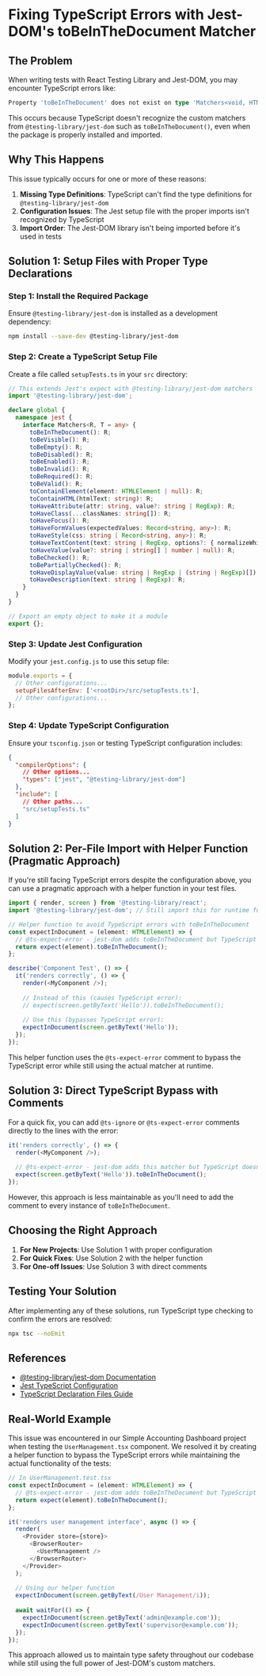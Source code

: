 # Fixing TypeScript Errors with Jest-DOM's toBeInTheDocument Matcher

## The Problem

When writing tests with React Testing Library and Jest-DOM, you may encounter TypeScript errors like:

```typescript
Property 'toBeInTheDocument' does not exist on type 'Matchers<void, HTMLElement> & SnapshotMatchers<void, HTMLElement> & Inverse<JestMatchers<void, HTMLElement>> & PromiseMatchers<...>'.ts(2339)
```

This occurs because TypeScript doesn't recognize the custom matchers from `@testing-library/jest-dom` such as `toBeInTheDocument()`, even when the package is properly installed and imported.

## Why This Happens

This issue typically occurs for one or more of these reasons:

1. **Missing Type Definitions**: TypeScript can't find the type definitions for `@testing-library/jest-dom`
2. **Configuration Issues**: The Jest setup file with the proper imports isn't recognized by TypeScript
3. **Import Order**: The Jest-DOM library isn't being imported before it's used in tests

## Solution 1: Setup Files with Proper Type Declarations

### Step 1: Install the Required Package

Ensure `@testing-library/jest-dom` is installed as a development dependency:

```bash
npm install --save-dev @testing-library/jest-dom
```

### Step 2: Create a TypeScript Setup File

Create a file called `setupTests.ts` in your `src` directory:

```typescript
// This extends Jest's expect with @testing-library/jest-dom matchers
import '@testing-library/jest-dom';

declare global {
  namespace jest {
    interface Matchers<R, T = any> {
      toBeInTheDocument(): R;
      toBeVisible(): R;
      toBeEmpty(): R;
      toBeDisabled(): R;
      toBeEnabled(): R;
      toBeInvalid(): R;
      toBeRequired(): R;
      toBeValid(): R;
      toContainElement(element: HTMLElement | null): R;
      toContainHTML(htmlText: string): R;
      toHaveAttribute(attr: string, value?: string | RegExp): R;
      toHaveClass(...classNames: string[]): R;
      toHaveFocus(): R;
      toHaveFormValues(expectedValues: Record<string, any>): R;
      toHaveStyle(css: string | Record<string, any>): R;
      toHaveTextContent(text: string | RegExp, options?: { normalizeWhitespace: boolean }): R;
      toHaveValue(value?: string | string[] | number | null): R;
      toBeChecked(): R;
      toBePartiallyChecked(): R;
      toHaveDisplayValue(value: string | RegExp | (string | RegExp)[]): R;
      toHaveDescription(text: string | RegExp): R;
    }
  }
}

// Export an empty object to make it a module
export {};
```

### Step 3: Update Jest Configuration

Modify your `jest.config.js` to use this setup file:

```javascript
module.exports = {
  // Other configurations...
  setupFilesAfterEnv: ['<rootDir>/src/setupTests.ts'],
  // Other configurations...
};
```

### Step 4: Update TypeScript Configuration

Ensure your `tsconfig.json` or testing TypeScript configuration includes:

```json
{
  "compilerOptions": {
    // Other options...
    "types": ["jest", "@testing-library/jest-dom"]
  },
  "include": [
    // Other paths...
    "src/setupTests.ts"
  ]
}
```

## Solution 2: Per-File Import with Helper Function (Pragmatic Approach)

If you're still facing TypeScript errors despite the configuration above, you can use a pragmatic approach with a helper function in your test files.

```typescript
import { render, screen } from '@testing-library/react';
import '@testing-library/jest-dom'; // Still import this for runtime functionality

// Helper function to avoid TypeScript errors with toBeInTheDocument
const expectInDocument = (element: HTMLElement) => {
  // @ts-expect-error - jest-dom adds toBeInTheDocument but TypeScript doesn't know about it
  return expect(element).toBeInTheDocument();
};

describe('Component Test', () => {
  it('renders correctly', () => {
    render(<MyComponent />);
    
    // Instead of this (causes TypeScript error):
    // expect(screen.getByText('Hello')).toBeInTheDocument();
    
    // Use this (bypasses TypeScript error):
    expectInDocument(screen.getByText('Hello'));
  });
});
```

This helper function uses the `@ts-expect-error` comment to bypass the TypeScript error while still using the actual matcher at runtime.

## Solution 3: Direct TypeScript Bypass with Comments

For a quick fix, you can add `@ts-ignore` or `@ts-expect-error` comments directly to the lines with the error:

```typescript
it('renders correctly', () => {
  render(<MyComponent />);
  
  // @ts-expect-error - jest-dom adds this matcher but TypeScript doesn't know about it
  expect(screen.getByText('Hello')).toBeInTheDocument();
});
```

However, this approach is less maintainable as you'll need to add the comment to every instance of `toBeInTheDocument`.

## Choosing the Right Approach

1. **For New Projects**: Use Solution 1 with proper configuration
2. **For Quick Fixes**: Use Solution 2 with the helper function
3. **For One-off Issues**: Use Solution 3 with direct comments

## Testing Your Solution

After implementing any of these solutions, run TypeScript type checking to confirm the errors are resolved:

```bash
npx tsc --noEmit
```

## References

- [@testing-library/jest-dom Documentation](https://github.com/testing-library/jest-dom)
- [Jest TypeScript Configuration](https://jestjs.io/docs/getting-started#using-typescript)
- [TypeScript Declaration Files Guide](https://www.typescriptlang.org/docs/handbook/declaration-files/introduction.html)

## Real-World Example

This issue was encountered in our Simple Accounting Dashboard project when testing the `UserManagement.tsx` component. We resolved it by creating a helper function to bypass the TypeScript errors while maintaining the actual functionality of the tests:

```typescript
// In UserManagement.test.tsx
const expectInDocument = (element: HTMLElement) => {
  // @ts-expect-error - jest-dom adds toBeInTheDocument but TypeScript doesn't know about it
  return expect(element).toBeInTheDocument();
};

it('renders user management interface', async () => {
  render(
    <Provider store={store}>
      <BrowserRouter>
        <UserManagement />
      </BrowserRouter>
    </Provider>
  );
  
  // Using our helper function
  expectInDocument(screen.getByText(/User Management/i));
  
  await waitFor(() => {
    expectInDocument(screen.getByText('admin@example.com'));
    expectInDocument(screen.getByText('supervisor@example.com'));
  });
});
```

This approach allowed us to maintain type safety throughout our codebase while still using the full power of Jest-DOM's custom matchers.
